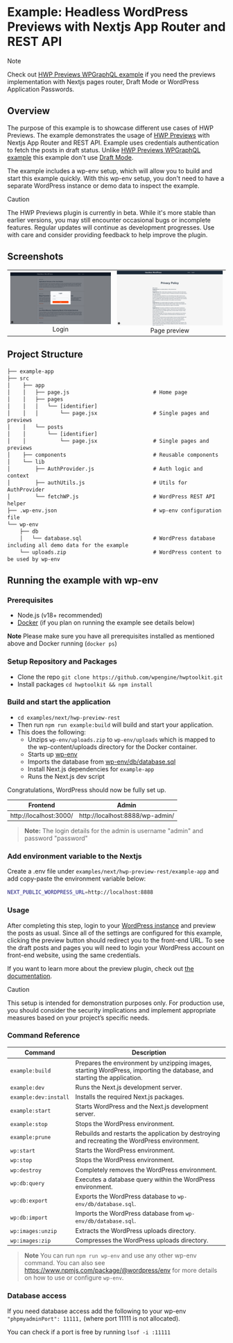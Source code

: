# Example: Headless WordPress Previews with Nextjs App Router and REST API

> [!NOTE]
> Check out [HWP Previews WPGraphQL example](../hwp-preview-wpgraphql) if you need the previews implementation with Nextjs pages router, Draft Mode or WordPress Application Passwords.

## Overview

The purpose of this example is to showcase different use cases of HWP Previews. The example demonstrates the usage of [HWP Previews](https://github.com/wpengine/hwptoolkit/tree/main/plugins/hwp-previews) with Nextjs App Router and REST API. Example uses credentials authentication to fetch the posts in draft status. Unlike [HWP Previews WPGraphQL example](../hwp-preview-wpgraphql) this example don't use [Draft Mode](https://nextjs.org/docs/pages/guides/draft-mode).

The example includes a wp-env setup, which will allow you to build and start this example quickly. With this wp-env setup, you don't need to have a separate WordPress instance or demo data to inspect the example.

> [!CAUTION]
> The HWP Previews plugin is currently in beta. While it's more stable than earlier versions, you may still encounter occasional bugs or incomplete features. Regular updates will continue as development progresses. Use with care and consider providing feedback to help improve the plugin.

## Screenshots

|                                              |                                                              |
| :------------------------------------------: | :----------------------------------------------------------: |
| ![Login](./screenshots/login.png) <br> Login | ![Page preview](./screenshots/preview.png) <br> Page preview |

## Project Structure

```
├── example-app
├── src
│    ├── app
│    │   ├── page.js                           # Home page
│    │   ├── pages
│    │   │   └── [identifier]
│    │   │       └── page.jsx                  # Single pages and previews
│    │   └── posts
│    │       └── [identifier]
│    │           └── page.jsx                  # Single pages and previews
│    ├── components                            # Reusable components
│    └── lib
│        ├── AuthProvider.js                   # Auth logic and context
│        ├── authUtils.js                      # Utils for AuthProvider
│        └── fetchWP.js                        # WordPress REST API helper
├── .wp-env.json                               # wp-env configuration file
└── wp-env
    ├── db
    │   └── database.sql                       # WordPress database including all demo data for the example
    └── uploads.zip                            # WordPress content to be used by wp-env
```

## Running the example with wp-env

### Prerequisites

- Node.js (v18+ recommended)
- [Docker](https://www.docker.com/) (if you plan on running the example see details below)

**Note** Please make sure you have all prerequisites installed as mentioned above and Docker running (`docker ps`)

### Setup Repository and Packages

- Clone the repo `git clone https://github.com/wpengine/hwptoolkit.git`
- Install packages `cd hwptoolkit && npm install`

### Build and start the application

- `cd examples/next/hwp-preview-rest`
- Then run `npm run example:build` will build and start your application.
- This does the following:
  - Unzips `wp-env/uploads.zip` to `wp-env/uploads` which is mapped to the wp-content/uploads directory for the Docker container.
  - Starts up [wp-env](https://developer.wordpress.org/block-editor/getting-started/devenv/get-started-with-wp-env/)
  - Imports the database from [wp-env/db/database.sql](wp-env/db/database.sql)
  - Install Next.js dependencies for `example-app`
  - Runs the Next.js dev script

Congratulations, WordPress should now be fully set up.

| Frontend               | Admin                           |
| ---------------------- | ------------------------------- |
| http://localhost:3000/ | http://localhost:8888/wp-admin/ |

> **Note:** The login details for the admin is username "admin" and password "password"

### Add environment variable to the Nextjs

Create a .env file under `examples/next/hwp-preview-rest/example-app` and add copy-paste the environment variable below:


```bash
NEXT_PUBLIC_WORDPRESS_URL=http://localhost:8888
```

### Usage

After completing this step, login to your [WordPress instance](http://localhost:8888) and preview the posts as usual. Since all of the settings are configured for this example, clicking the preview button should redirect you to the front-end URL. To see the draft posts and pages you will need to login your WordPress account on front-end website, using the same credentials.

If you want to learn more about the preview plugin, check out [the documentation](/plugins/hwp-previews/README.md).

> [!CAUTION]
> This setup is intended for demonstration purposes only. For production use, you should consider the security implications and implement appropriate measures based on your project’s specific needs.

### Command Reference

| Command               | Description                                                                                                             |
| --------------------- | ----------------------------------------------------------------------------------------------------------------------- |
| `example:build`       | Prepares the environment by unzipping images, starting WordPress, importing the database, and starting the application. |
| `example:dev`         | Runs the Next.js development server.                                                                                    |
| `example:dev:install` | Installs the required Next.js packages.                                                                                 |
| `example:start`       | Starts WordPress and the Next.js development server.                                                                    |
| `example:stop`        | Stops the WordPress environment.                                                                                        |
| `example:prune`       | Rebuilds and restarts the application by destroying and recreating the WordPress environment.                           |
| `wp:start`            | Starts the WordPress environment.                                                                                       |
| `wp:stop`             | Stops the WordPress environment.                                                                                        |
| `wp:destroy`          | Completely removes the WordPress environment.                                                                           |
| `wp:db:query`         | Executes a database query within the WordPress environment.                                                             |
| `wp:db:export`        | Exports the WordPress database to `wp-env/db/database.sql`.                                                             |
| `wp:db:import`        | Imports the WordPress database from `wp-env/db/database.sql`.                                                           |
| `wp:images:unzip`     | Extracts the WordPress uploads directory.                                                                               |
| `wp:images:zip`       | Compresses the WordPress uploads directory.                                                                             |

> **Note** You can run `npm run wp-env` and use any other wp-env command. You can also see <https://www.npmjs.com/package/@wordpress/env> for more details on how to use or configure `wp-env`.

### Database access

If you need database access add the following to your wp-env `"phpmyadminPort": 11111,` (where port 11111 is not allocated).

You can check if a port is free by running `lsof -i :11111`
